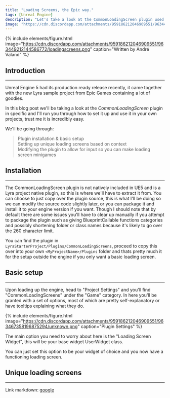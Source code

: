 ```yaml
---
title: "Loading Screens, the Epic way."
tags: [Unreal Engine]
description: "Let's take a look at the CommonLoadingScreen plugin used in Epic's Lyra content example. Click to read more..."
image: "https://cdn.discordapp.com/attachments/959186212046909551/963449212144586772/loadingscreens.png"
---
```


<!-- Intro Image -->

{% include elements/figure.html image="https://cdn.discordapp.com/attachments/959186212046909551/963449212144586772/loadingscreens.png" caption="Written by André Valand" %}

<!-- Blog Post Content -->

## Introduction
---

Unreal Engine 5 had its production ready release recently, it came together with the new Lyra sample project from Epic Games containing a lot of goodies. 

In this blog post we'll be taking a look at the *CommonLoadingScreen* plugin in specific and I'll run you through how to set it up and use it in your own projects, trust me it is incredibly easy.

We'll be going through:
>  Plugin installation & basic setup<br>
>  Setting up unique loading screens based on context<br>
>  Modifying the plugin to allow for input so you can make loading screen minigames

## Installation
---

The CommonLoadingScreen plugin is not natively included in UE5 and is a Lyra project native plugin, so this is where we'll have to extract it from. You can choose to just copy over the plugin source, this is what I'll be doing so we can modify the source code slightly later, or you can package it and install it to your engine version if you want. Though I should note that by default there are some issues you'll have to clear up manually if you attempt to package the plugin such as giving BlueprintCallable functions categories and possibly shortening folder or class names because it's likely to go over the 260 character limit.

You can find the plugin in `LyraStarterProject/Plugins/CommonLoadingScreens`, proceed to copy this over into your own `<MyProjectName>/Plugins` folder and thats pretty much it for the setup outside the engine if you only want a basic loading screen.

## Basic setup
---

Upon loading up the engine, head to "Project Settings" and you'll find "CommonLoadingScreens" under the "Game" category. In here you'll be granted with a set of options, most of which are pretty self-explanatory or have tooltips explaining what they do.

{% include elements/figure.html image="https://cdn.discordapp.com/attachments/959186212046909551/963467358196875294/unknown.png" caption="Plugin Settings" %}
  
The main option you need to worry about here is the "Loading Screen Widget", this will be your base widget UserWidget class.
  
You can just set this option to be your widget of choice and you now have a functioning loading screen.

## Unique loading screens
---

<insert>

Link markdown: [google](https://google.com/)
